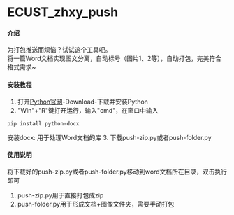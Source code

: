 # ECUST_zhxy_push

#### 介绍
为打包推送而烦恼？试试这个工具吧。  
将一篇Word文档实现图文分离，自动标号（图片1、2等），自动打包，完美符合格式需求~

#### 安装教程

1.  打开[Python官网](https://www.python.org/)-Download-下载并安装Python
2.  "Win"+"R"键打开运行，输入"cmd"，在窗口中输入

```
pip install python-docx

```
安装docx: 用于处理Word文档的库
3.  下载push-zip.py或者push-folder.py

#### 使用说明

将下载好的push-zip.py或者push-folder.py移动到word文档所在目录，双击执行即可  
1. push-zip.py用于直接打包成zip
2. push-folder.py用于形成文档+图像文件夹，需要手动打包
